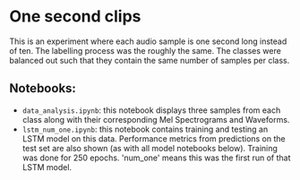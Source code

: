 # One second clips

This is an experiment where each audio sample is one second long instead of ten. The labelling process was the roughly the same. The classes were balanced out such that they contain the same number of samples per class. 

## Notebooks:

- `data_analysis.ipynb`: this notebook displays three samples from each class along with their corresponding Mel Spectrograms and Waveforms. 
- `lstm_num_one.ipynb`: this notebook contains training and testing an LSTM model on this data. Performance metrics from predictions on the test set are also shown (as with all model notebooks below). Training was done for 250 epochs. 'num_one' means this was the first run of that LSTM model.  